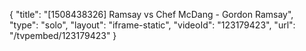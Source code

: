 {
    "title": "[1508438326] Ramsay vs Chef McDang - Gordon Ramsay",
    "type": "solo",
    "layout": "iframe-static",
    "videoId": "123179423",
    "url": "\/tvpembed\/123179423"
}